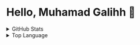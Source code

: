 # Hello, Muhamad Galihh 🐺

<details>
  <summary>GitHub Stats</summary>
  <img alt="GitHub Stats" src="https://github-readme-stats.vercel.app/api?username=muhgalihhh&show_icons=true&theme=dracula">
</details>

<details>
  <summary>Top Language</summary>
  <img alt="Top Language" src="https://github-readme-stats.vercel.app/api/top-langs/?username=muhgalihhh&layout=compact">
</details>
